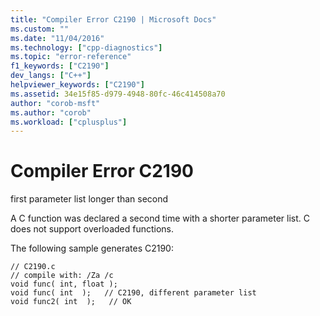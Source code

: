 ```yaml
---
title: "Compiler Error C2190 | Microsoft Docs"
ms.custom: ""
ms.date: "11/04/2016"
ms.technology: ["cpp-diagnostics"]
ms.topic: "error-reference"
f1_keywords: ["C2190"]
dev_langs: ["C++"]
helpviewer_keywords: ["C2190"]
ms.assetid: 34e15f85-d979-4948-80fc-46c414508a70
author: "corob-msft"
ms.author: "corob"
ms.workload: ["cplusplus"]
---
```

# Compiler Error C2190
first parameter list longer than second  
  
 A C function was declared a second time with a shorter parameter list. C does not support overloaded functions.  
  
 The following sample generates C2190:  
  
```  
// C2190.c  
// compile with: /Za /c  
void func( int, float );  
void func( int  );   // C2190, different parameter list  
void func2( int  );   // OK  
```